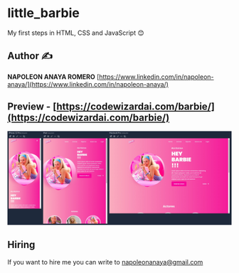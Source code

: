 # little_barbie
My first steps in HTML, CSS and JavaScript 😊

## Author ✍

**NAPOLEON ANAYA ROMERO**
[https://www.linkedin.com/in/napoleon-anaya/](https://www.linkedin.com/in/napoleon-anaya/)

## Preview - [https://codewizardai.com/barbie/](https://codewizardai.com/barbie/)
![..](https://github.com/alucart2005/little_barbie/blob/main/assets/img/preview.jpg?raw=true)

## Hiring 
If you want to hire me you can write to napoleonanaya@gmail.com
